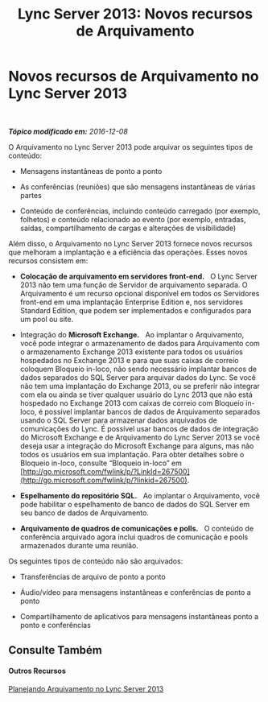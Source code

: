 ﻿---
title: 'Lync Server 2013: Novos recursos de Arquivamento'
TOCTitle: Novos recursos de Arquivamento
ms:assetid: c002e367-41ad-498d-9d23-8b117ac435b2
ms:mtpsurl: https://technet.microsoft.com/pt-br/library/JJ205225(v=OCS.15)
ms:contentKeyID: 49307995
ms.date: 12/10/2016
mtps_version: v=OCS.15
ms.translationtype: HT
---

# Novos recursos de Arquivamento no Lync Server 2013

 

_**Tópico modificado em:** 2016-12-08_

O Arquivamento no Lync Server 2013 pode arquivar os seguintes tipos de conteúdo:

  - Mensagens instantâneas de ponto a ponto

  - As conferências (reuniões) que são mensagens instantâneas de várias partes

  - Conteúdo de conferências, incluindo conteúdo carregado (por exemplo, folhetos) e conteúdo relacionado ao evento (por exemplo, entradas, saídas, compartilhamento de cargas e alterações de visibilidade)

Além disso, o Arquivamento no Lync Server 2013 fornece novos recursos que melhoram a implantação e a eficiência das operações. Esses novos recursos consistem em:

  - **Colocação de arquivamento em servidores front-end.**   O Lync Server 2013 não tem uma função de Servidor de arquivamento separada. O Arquivamento é um recurso opcional disponível em todos os Servidores front-end em uma implantação Enterprise Edition e, nos servidores Standard Edition, que podem ser implementados e configurados para um pool ou site.

  - Integração do **Microsoft Exchange.**   Ao implantar o Arquivamento, você pode integrar o armazenamento de dados para Arquivamento com o armazenamento Exchange 2013 existente para todos os usuários hospedados no Exchange 2013 e para que suas caixas de correio coloquem Bloqueio in-loco, não sendo necessário implantar bancos de dados separados do SQL Server para arquivar dados do Lync. Se você não tem uma implantação do Exchange 2013, ou se preferir não integrar com ela ou ainda se tiver qualquer usuário do Lync 2013 que não está hospedado no Exchange 2013 com caixas de correio com Bloqueio in-loco, é possível implantar bancos de dados de Arquivamento separados usando o SQL Server para armazenar dados arquivados de comunicações do Lync. É possível usar bancos de dados de integração do Microsoft Exchange e de Arquivamento do Lync Server 2013 se você deseja usar a integração do Microsoft Exchange para alguns, mas não todos os usuários em sua implantação. Para obter detalhes sobre o Bloqueio in-loco, consulte “Bloqueio in-loco” em [http://go.microsoft.com/fwlink/p/?LinkId=267500](http://go.microsoft.com/fwlink/p/?linkid=267500).

  - **Espelhamento do repositório SQL.**   Ao implantar o Arquivamento, você pode habilitar o espelhamento de banco de dados do SQL Server em seu banco de dados de Arquivamento.

  - **Arquivamento de quadros de comunicações e polls.**   O conteúdo de conferência arquivado agora inclui quadros de comunicação e pools armazenados durante uma reunião.

Os seguintes tipos de conteúdo não são arquivados:

  - Transferências de arquivo de ponto a ponto

  - Áudio/vídeo para mensagens instantâneas e conferências de ponto a ponto

  - Compartilhamento de aplicativos para mensagens instantâneas ponto a ponto e conferências

## Consulte Também

#### Outros Recursos

[Planejando Arquivamento no Lync Server 2013](lync-server-2013-planning-for-archiving.md)

